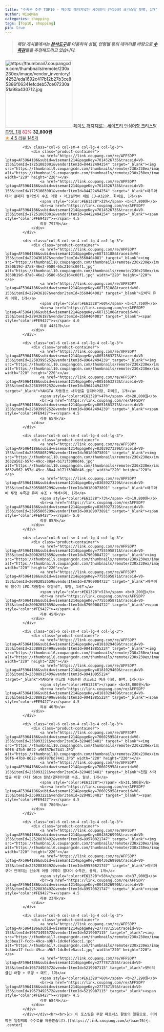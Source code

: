 ```yaml
---
title: "수족관 추천 TOP10 - 페이토 깨지지않는 세이프티 안심어항 크리스탈 투명, 1개"
author: WiseMan
categories: shopping
tags: [Top10, shopping]
pin: true
---
```


> ##### 해당 게시물에서는 [**분석도구**](https://itemscout.io/)를 이용하여 **성별**, **연령별** 등의 데이터를 바탕으로 [**수족관**](https://link.coupang.com/a/baae76)들을 추천해드리고 있습니다.
<div class="container"><div class="row">
            <div class="col-6 col-sm-4 col-lg-4 col-lg-3">
                <div class="product-container">
                    <a href="https://link.coupang.com/re/AFFSDP?lptag=AF5964186&subid=wiseman1214&pageKey=7398406730&traceid=V0-153&itemId=19143721626&vendorItemId=86387555931" target="_blank"><img src="https://thumbnail7.coupangcdn.com/thumbnails/remote/230x230ex/image/vendor_inventory/4252/eda1692c417b12b27b3ce85386f06341efcdeb57ce07230a51a98a430712.jpg" alt="https://thumbnail7.coupangcdn.com/thumbnails/remote/230x230ex/image/vendor_inventory/4252/eda1692c417b12b27b3ce85386f06341efcdeb57ce07230a51a98a430712.jpg" width="220" height="220"></a>
                    <a href="https://link.coupang.com/re/AFFSDP?lptag=AF5964186&subid=wiseman1214&pageKey=7398406730&traceid=V0-153&itemId=19143721626&vendorItemId=86387555931" target="_blank">페이토 깨지지않는 세이프티 안심어항 크리스탈 투명, 1개</a>
                    <span style="color:#E61328">82%</span> <b>32,800원</b>
                    <br><a href="https://link.coupang.com/re/AFFSDP?lptag=AF5964186&subid=wiseman1214&pageKey=7398406730&traceid=V0-153&itemId=19143721626&vendorItemId=86387555931" target="_blank"><span style="color:#FE9427">★</span> 4.5
                    리뷰 145개</a>
                </div>
            </div>
            
            <div class="col-6 col-sm-4 col-lg-4 col-lg-3">
                <div class="product-container">
                    <a href="https://link.coupang.com/re/AFFSDP?lptag=AF5964186&subid=wiseman1214&pageKey=7014526735&traceid=V0-153&itemId=17251083001&vendorItemId=84422494254" target="_blank"><img src="https://thumbnail9.coupangcdn.com/thumbnails/remote/230x230ex/image/0820_amir_esrgan_inf80k_batch_0_max3k/f41d/71f80e98aa037c958e54185e3ee752a6312a29e230b5a22698314c4a779e.jpg" alt="https://thumbnail9.coupangcdn.com/thumbnails/remote/230x230ex/image/0820_amir_esrgan_inf80k_batch_0_max3k/f41d/71f80e98aa037c958e54185e3ee752a6312a29e230b5a22698314c4a779e.jpg" width="220" height="220"></a>
                    <a href="https://link.coupang.com/re/AFFSDP?lptag=AF5964186&subid=wiseman1214&pageKey=7014526735&traceid=V0-153&itemId=17251083001&vendorItemId=84422494254" target="_blank">아쿠아테라 콘페티 컬러엣지 수조 어항 + 아크릴커버 세트 CJ-A320P, 화이트, 1개</a>
                    <span style="color:#E61328">22%</span> <b>17,800원</b>
                    <br><a href="https://link.coupang.com/re/AFFSDP?lptag=AF5964186&subid=wiseman1214&pageKey=7014526735&traceid=V0-153&itemId=17251083001&vendorItemId=84422494254" target="_blank"><span style="color:#FE9427">★</span> 4.5
                    리뷰 797개</a>
                </div>
            </div>
            
            <div class="col-6 col-sm-4 col-lg-4 col-lg-3">
                <div class="product-container">
                    <a href="https://link.coupang.com/re/AFFSDP?lptag=AF5964186&subid=wiseman1214&pageKey=68715108&traceid=V0-153&itemId=229436187&vendorItemId=3560404081" target="_blank"><img src="https://thumbnail10.coupangcdn.com/thumbnails/remote/230x230ex/image/retail/images/4174834242513441-3850b19d-d7a8-46e2-9580-65c2164c00f1.jpg" alt="https://thumbnail10.coupangcdn.com/thumbnails/remote/230x230ex/image/retail/images/4174834242513441-3850b19d-d7a8-46e2-9580-65c2164c00f1.jpg" width="220" height="220"></a>
                    <a href="https://link.coupang.com/re/AFFSDP?lptag=AF5964186&subid=wiseman1214&pageKey=68715108&traceid=V0-153&itemId=229436187&vendorItemId=3560404081" target="_blank">모비딕 유리 어항, 1개</a>
                    <span style="color:#E61328">60%</span> <b>17,750원</b>
                    <br><a href="https://link.coupang.com/re/AFFSDP?lptag=AF5964186&subid=wiseman1214&pageKey=68715108&traceid=V0-153&itemId=229436187&vendorItemId=3560404081" target="_blank"><span style="color:#FE9427">★</span> 4.0
                    리뷰 4431개</a>
                </div>
            </div>
            
            <div class="col-6 col-sm-4 col-lg-4 col-lg-3">
                <div class="product-container">
                    <a href="https://link.coupang.com/re/AFFSDP?lptag=AF5964186&subid=wiseman1214&pageKey=8051663273&traceid=V0-153&itemId=22583995252&vendorItemId=89642494239" target="_blank"><img src="https://thumbnail10.coupangcdn.com/thumbnails/remote/230x230ex/image/0820_amir_esrgan_inf80k_batch_1_max3k/3107/06435ae6004c51f7a44b4c6f22158ac3855d70281045aa1fcb66ddd2e2cf.jpg" alt="https://thumbnail10.coupangcdn.com/thumbnails/remote/230x230ex/image/0820_amir_esrgan_inf80k_batch_1_max3k/3107/06435ae6004c51f7a44b4c6f22158ac3855d70281045aa1fcb66ddd2e2cf.jpg" width="220" height="220"></a>
                    <a href="https://link.coupang.com/re/AFFSDP?lptag=AF5964186&subid=wiseman1214&pageKey=8051663273&traceid=V0-153&itemId=22583995252&vendorItemId=89642494239" target="_blank">YANGTA 자동청소 사각압출 열대어어항, 화이트, 1개</a>
                    <span style="color:#E61328">47%</span> <b>28,800원</b>
                    <br><a href="https://link.coupang.com/re/AFFSDP?lptag=AF5964186&subid=wiseman1214&pageKey=8051663273&traceid=V0-153&itemId=22583995252&vendorItemId=89642494239" target="_blank"><span style="color:#FE9427">★</span> 4.5
                    리뷰 65개</a>
                </div>
            </div>
            
            <div class="col-6 col-sm-4 col-lg-4 col-lg-3">
                <div class="product-container">
                    <a href="https://link.coupang.com/re/AFFSDP?lptag=AF5964186&subid=wiseman1214&pageKey=8303927329&traceid=V0-153&itemId=23955805299&vendorItemId=90189073891" target="_blank"><img src="https://thumbnail10.coupangcdn.com/thumbnails/remote/230x230ex/image/retail/images/2446004874326730-3632a562-b57d-49cc-88a4-b171f3008d46.jpg" alt="https://thumbnail10.coupangcdn.com/thumbnails/remote/230x230ex/image/retail/images/2446004874326730-3632a562-b57d-49cc-88a4-b171f3008d46.jpg" width="220" height="220"></a>
                    <a href="https://link.coupang.com/re/AFFSDP?lptag=AF5964186&subid=wiseman1214&pageKey=8303927329&traceid=V0-153&itemId=23955805299&vendorItemId=90189073891" target="_blank">아쿠아비 투명 수족관 유리 수조 + 액세서리, 1개</a>
                    <span style="color:#E61328">73%</span> <b>19,800원</b>
                    <br><a href="https://link.coupang.com/re/AFFSDP?lptag=AF5964186&subid=wiseman1214&pageKey=8303927329&traceid=V0-153&itemId=23955805299&vendorItemId=90189073891" target="_blank"><span style="color:#FE9427">★</span> 5.0
                    리뷰 85개</a>
                </div>
            </div>
            
            <div class="col-6 col-sm-4 col-lg-4 col-lg-3">
                <div class="product-container">
                    <a href="https://link.coupang.com/re/AFFSDP?lptag=AF5964186&subid=wiseman1214&pageKey=7755595871&traceid=V0-153&itemId=20902052659&vendorItemId=87969084722" target="_blank"><img src="https://thumbnail9.coupangcdn.com/thumbnails/remote/230x230ex/image/0820_amir_esrgan_inf80k_batch_5_max3k/5274/66adb4a1b53ac44814bbd328ea6ced392120a9d554e6d5335d049a441d48.jpg" alt="https://thumbnail9.coupangcdn.com/thumbnails/remote/230x230ex/image/0820_amir_esrgan_inf80k_batch_5_max3k/5274/66adb4a1b53ac44814bbd328ea6ced392120a9d554e6d5335d049a441d48.jpg" width="220" height="220"></a>
                    <a href="https://link.coupang.com/re/AFFSDP?lptag=AF5964186&subid=wiseman1214&pageKey=7755595871&traceid=V0-153&itemId=20902052659&vendorItemId=87969084722" target="_blank">아쿠아비 정수기 LED 자동청소 어항세트, 투명, 1세트</a>
                    <span style="color:#E61328">51%</span> <b>9,200원</b>
                    <br><a href="https://link.coupang.com/re/AFFSDP?lptag=AF5964186&subid=wiseman1214&pageKey=7755595871&traceid=V0-153&itemId=20902052659&vendorItemId=87969084722" target="_blank"><span style="color:#FE9427">★</span> 4.0
                    리뷰 45개</a>
                </div>
            </div>
            
            <div class="col-6 col-sm-4 col-lg-4 col-lg-3">
                <div class="product-container">
                    <a href="https://link.coupang.com/re/AFFSDP?lptag=AF5964186&subid=wiseman1214&pageKey=8181029469&traceid=V0-153&itemId=23388915499&vendorItemId=90418855224" target="_blank"><img src="https://thumbnail6.coupangcdn.com/thumbnails/remote/230x230ex/image/vendor_inventory/a09c/91356140ce161652ef480c1666dea5df0b2c9dcf2747553aff967fe9da9a.jpg" alt="https://thumbnail6.coupangcdn.com/thumbnails/remote/230x230ex/image/vendor_inventory/a09c/91356140ce161652ef480c1666dea5df0b2c9dcf2747553aff967fe9da9a.jpg" width="220" height="220"></a>
                    <a href="https://link.coupang.com/re/AFFSDP?lptag=AF5964186&subid=wiseman1214&pageKey=8181029469&traceid=V0-153&itemId=23388915499&vendorItemId=90418855224" target="_blank">YANGTA 아크릴 자동순환 산소공급 여과 어항, 블랙, 1개</a>
                    <span style="color:#E61328"></span> <b>38,800원</b>
                    <br><a href="https://link.coupang.com/re/AFFSDP?lptag=AF5964186&subid=wiseman1214&pageKey=8181029469&traceid=V0-153&itemId=23388915499&vendorItemId=90418855224" target="_blank"><span style="color:#FE9427">★</span> 4.5
                    리뷰 40개</a>
                </div>
            </div>
            
            <div class="col-6 col-sm-4 col-lg-4 col-lg-3">
                <div class="product-container">
                    <a href="https://link.coupang.com/re/AFFSDP?lptag=AF5964186&subid=wiseman1214&pageKey=70602595&traceid=V0-153&itemId=235993221&vendorItemId=3204853481" target="_blank"><img src="https://thumbnail10.coupangcdn.com/thumbnails/remote/230x230ex/image/vendor_inventory/images/2017/07/19/12/1/05a11901-50f6-47b0-8622-a96787bd7441.JPG" alt="https://thumbnail10.coupangcdn.com/thumbnails/remote/230x230ex/image/vendor_inventory/images/2017/07/19/12/1/05a11901-50f6-47b0-8622-a96787bd7441.JPG" width="220" height="220"></a>
                    <a href="https://link.coupang.com/re/AFFSDP?lptag=AF5964186&subid=wiseman1214&pageKey=70602595&traceid=V0-153&itemId=235993221&vendorItemId=3204853481" target="_blank">천일 사각압출 어항 (대) 50cm 월넛/열대어어항 수조, 월넛, 1개</a>
                    <span style="color:#E61328"></span> <b>31,500원</b>
                    <br><a href="https://link.coupang.com/re/AFFSDP?lptag=AF5964186&subid=wiseman1214&pageKey=70602595&traceid=V0-153&itemId=235993221&vendorItemId=3204853481" target="_blank"><span style="color:#FE9427">★</span> 4.5
                    리뷰 780개</a>
                </div>
            </div>
            
            <div class="col-6 col-sm-4 col-lg-4 col-lg-3">
                <div class="product-container">
                    <a href="https://link.coupang.com/re/AFFSDP?lptag=AF5964186&subid=wiseman1214&pageKey=8043626990&traceid=V0-153&itemId=22528830492&vendorItemId=89570821747" target="_blank"><img src="https://thumbnail6.coupangcdn.com/thumbnails/remote/230x230ex/image/vendor_inventory/9c06/122fd489aa2d4f7b3c81d172e6b7034fe6ef4d89548e824bdec2188dac63.jpg" alt="https://thumbnail6.coupangcdn.com/thumbnails/remote/230x230ex/image/vendor_inventory/9c06/122fd489aa2d4f7b3c81d172e6b7034fe6ef4d89548e824bdec2188dac63.jpg" width="220" height="220"></a>
                    <a href="https://link.coupang.com/re/AFFSDP?lptag=AF5964186&subid=wiseman1214&pageKey=8043626990&traceid=V0-153&itemId=22528830492&vendorItemId=89570821747" target="_blank">리비아쿠아 안깨지는 신소재 어항 거북이 열대어 수족관, 블랙, 1개</a>
                    <span style="color:#E61328">58%</span> <b>37,900원</b>
                    <br><a href="https://link.coupang.com/re/AFFSDP?lptag=AF5964186&subid=wiseman1214&pageKey=8043626990&traceid=V0-153&itemId=22528830492&vendorItemId=89570821747" target="_blank"><span style="color:#FE9427">★</span> 4.5
                    리뷰 23개</a>
                </div>
            </div>
            
            <div class="col-6 col-sm-4 col-lg-4 col-lg-3">
                <div class="product-container">
                    <a href="https://link.coupang.com/re/AFFSDP?lptag=AF5964186&subid=wiseman1214&pageKey=277787155&traceid=V0-153&itemId=19573492572&vendorItemId=5219907115" target="_blank"><img src="https://thumbnail7.coupangcdn.com/thumbnails/remote/230x230ex/image/retail/images/4174835153102942-3c3bea17-fccb-49ca-a9b7-1dc0efe5acc1.jpg" alt="https://thumbnail7.coupangcdn.com/thumbnails/remote/230x230ex/image/retail/images/4174835153102942-3c3bea17-fccb-49ca-a9b7-1dc0efe5acc1.jpg" width="220" height="220"></a>
                    <a href="https://link.coupang.com/re/AFFSDP?lptag=AF5964186&subid=wiseman1214&pageKey=277787155&traceid=V0-153&itemId=19573492572&vendorItemId=5219907115" target="_blank">모비딕 클린 어항 + 뚜껑 + 매트, 1개</a>
                    <span style="color:#E61328">60%</span> <b>27,290원</b>
                    <br><a href="https://link.coupang.com/re/AFFSDP?lptag=AF5964186&subid=wiseman1214&pageKey=277787155&traceid=V0-153&itemId=19573492572&vendorItemId=5219907115" target="_blank"><span style="color:#FE9427">★</span> 4.5
                    리뷰 684개</a>
                </div>
            </div>
            </div></div><br><br>[👉 이 포스팅은 쿠팡 파트너스 활동의 일환으로, 이에 따른 일정액의 수수료를 제공받습니다.](https://link.coupang.com/a/baae76){: .center}